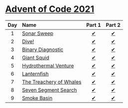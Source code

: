 [Advent of Code 2021](https://adventofcode.com/2021)
====================================================

|Day  |Name                             |Part 1                         |Part 2                         |
|:---:|:--------------------------------|:-----------------------------:|:-----------------------------:|
|1    |[Sonar Sweep][Day1]              |[&#10004;](./Day1/part1.dart)  |[&#10004;](./Day1/part2.dart)  |
|2    |[Dive!][Day2]                    |[&#10004;](./Day2/part1.dart)  |[&#10004;](./Day2/part2.dart)  |
|3    |[Binary Diagnostic][Day3]        |[&#10004;](./Day3/part1.dart)  |[&#10004;](./Day3/part2.dart)  |
|4    |[Giant Squid][Day4]              |[&#10004;](./Day4/part1.dart)  |[&#10004;](./Day4/part2.dart)  |
|5    |[Hydrothermal Venture][Day5]     |[&#10004;](./Day5/part1.dart)  |[&#10004;](./Day5/part2.dart)  |
|6    |[Lanternfish][Day6]              |[&#10004;](./Day6/part1.dart)  |[&#10004;](./Day6/part2.dart)  |
|7    |[The Treachery of Whales][Day7]  |[&#10004;](./Day7/part1.dart)  |[&#10004;](./Day7/part2.dart)  |
|8    |[Seven Segment Search][Day8]     |[&#10004;](./Day8/part1.dart)  |[&#10004;](./Day8/part2.dart)  |
|9    |[Smoke Basin][Day9]              |[&#10004;](./Day9/part1.dart)  |[&#10004;](./Day9/part2.dart)  |

[Day1]: https://adventofcode.com/2021/day/1
[Day2]: https://adventofcode.com/2021/day/2
[Day3]: https://adventofcode.com/2021/day/3
[Day4]: https://adventofcode.com/2021/day/4
[Day5]: https://adventofcode.com/2021/day/5
[Day6]: https://adventofcode.com/2021/day/6
[Day7]: https://adventofcode.com/2021/day/7
[Day8]: https://adventofcode.com/2021/day/8
[Day9]: https://adventofcode.com/2021/day/9
